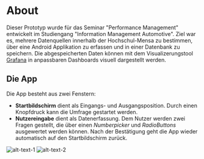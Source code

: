# About
Dieser Prototyp wurde für das Seminar "Performance Management" entwickelt im Studiengang "Information Management Automotive".
Ziel war es, mehrere Datenquellen innerhalb der Hochschul-Mensa zu bestimmen, über eine Android Applikation zu erfassen und in einer Datenbank zu speichern.
Die abgespeicherten Daten können mit dem Visualizerungstool [Grafana](https://grafana.com/) in anpassbaren Dashboards visuell dargestellt werden.

## Die App
Die App besteht aus zwei Fenstern:
- **Startbildschirm** dient als Eingangs- und Ausgangsposition. Durch einen Knopfdruck kann die Umfrage gestartet werden.
- **Nutzereingabe** dient als Datenerfassung. Dem Nutzer werden zwei Fragen gestellt, die über einen *Numberpicker* und *RadioButtons* ausgewertet werden können. Nach der Bestätigung geht die App wieder automatisch auf den Startbildschirm zurück.

![alt-text-1](https://github.com/IoTLabHNU/IoTMensa/tree/master/images/gui_startscreen.png "Startbildschirm") ![alt-text-2](https://github.com/IoTLabHNU/IoTMensa/tree/master/images/survey_new.png "Nutzereingabe")



